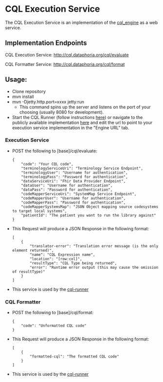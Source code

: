 # CQL Execution Service

The CQL Execution Service is an implementation of the [cql_engine](https://github.com/DBCG/cql_engine) as a web service.

## Implementation Endpoints

CQL Execution Service: http://cql.dataphoria.org/cql/evaluate

CQL Formatter Service: http://cql.dataphoria.org/cql/format

## Usage:
- Clone repository
- mvn install
- mvn -Djetty.http.port=xxxx jetty:run
    - This command spins up the server and listens on the port of your choosing (usually 8080 for development).
- Start the CQL Runner (follow instructions [here](https://github.com/DBCG/cql_runner)) or navigate to the publicly available implementation [here](http://cql-runner.dataphoria.org/) and edit the url to point to your execution service implementation in the "Engine URL" tab.

### Execution Service

 - POST the following to [base]/cql/evaluate:
 
    ```
    {
        "code": "Your CQL code",
        "terminologyServiceUri": "Terminology Service Endpoint",
        "terminologyUser": "Username for authentication",
        "terminologyPass": "Password for authentication",
        "dataServiceUri": "Fhir Data Provider Endpoint",
        "dataUser": "Username for authentication",
        "dataPass": "Password for authentication",
        "codeMapperServiceUri": "SystemMap Service Endpoint",
        "codeMapperUser": "Username for authentication",
        "codeMapperPass": "Password for authentication",
        "codeMapperSystemsMap": "JSON Object mapping source codesystems to target local systems",
        "patientId": "The patient you want to run the library against"
    }
    ```
 
 - This Request will produce a JSON Response in the following format:
 
    ```
    [
        {
            "translator-error": "Translation error message (is the only element returned)",
            "name": "CQL Expression name",
            "location": "[row:col]",
            "resultType": "CQL Type being returned",
            "error": "Runtime error output (this may cause the omission of resultType)"
        }
    ]
    ```
 
 - This service is used by the [cql-runner](https://github.com/DBCG/cql_runner)

### CQL Formatter
 
 - POST the following to [base]/cql/format:
 
    ```
    {
        "code": "Unformatted CQL code"
    }
    ```
 
 - This Request will produce a JSON Response in the following format:
 
    ```
    [
        {
            "formatted-cql": "The formatted CQL code"
        }
    ]
    ```
 
 - This service is used by the [cql-runner](https://github.com/DBCG/cql_runner)